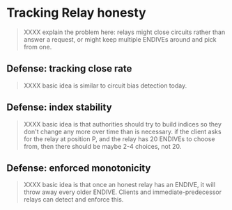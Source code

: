 
# Tracking Relay honesty

> XXXX explain the problem here: relays might close circuits rather than
> answer a request, or might keep multiple ENDIVEs around and pick from one.

## Defense: tracking close rate

> XXXX basic idea is similar to circuit bias detection today.

## Defense: index stability

> XXXX basic idea is that authorities should try to build indices so they
> don't change any more over time than is necessary.  if the client asks for
> the relay at position P, and the relay has 20 ENDIVEs to choose from, then
> there should be maybe 2-4 choices, not 20.

## Defense: enforced monotonicity

> XXXX basic idea is that once an honest relay has an ENDIVE, it will throw
> away every older ENDIVE.  Clients and immediate-predecessor relays can
> detect and enforce this.

